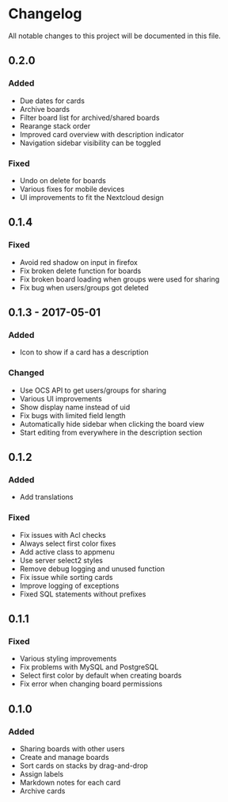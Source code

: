 # Changelog
All notable changes to this project will be documented in this file.

## 0.2.0

### Added
- Due dates for cards
- Archive boards
- Filter board list for archived/shared boards
- Rearange stack order
- Improved card overview with description indicator
- Navigation sidebar visibility can be toggled

### Fixed
- Undo on delete for boards
- Various fixes for mobile devices
- UI improvements to fit the Nextcloud design

## 0.1.4

### Fixed

- Avoid red shadow on input in firefox
- Fix broken delete function for boards
- Fix broken board loading when groups were used for sharing
- Fix bug when users/groups got deleted

## 0.1.3 - 2017-05-01

### Added

- Icon to show if a card has a description

### Changed

- Use OCS API to get users/groups for sharing
- Various UI improvements
- Show display name instead of uid
- Fix bugs with limited field length
- Automatically hide sidebar when clicking the board view
- Start editing from everywhere in the description section


## 0.1.2
### Added
- Add translations

### Fixed
- Fix issues with Acl checks
- Always select first color fixes
- Add active class to appmenu
- Use server select2 styles
- Remove debug logging and unused function
- Fix issue while sorting cards
- Improve logging of exceptions
- Fixed SQL statements without prefixes

## 0.1.1
### Fixed
- Various styling improvements
- Fix problems with MySQL and PostgreSQL 
- Select first color by default when creating boards
- Fix error when changing board permissions

## 0.1.0
### Added
- Sharing boards with other users
- Create and manage boards 
- Sort cards on stacks by drag-and-drop
- Assign labels
- Markdown notes for each card
- Archive cards 

